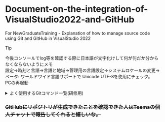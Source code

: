 # Document-on-the-integration-of-VisualStudio2022-and-GitHub
For NewGraduateTraining - Explanation of how to manage source code using Git and GitHub in VisualStudio 2022
> [!TIP]
> 今後コンソールでlog等を確認する際に日本語が文字化けして何が何だか分からなくならないようにメモ  
> 設定->時刻と言語->言語と地域->管理用の言語設定->システムロケールの変更->ベータ: ワールドワイド言語サポートで Unicode UTF-8を使用にチェック。  
> PCの再起動

<details>

<summary>よく使用するGitコマンド一覧(研修用)</summary>

``` 
git help
``` 
　コマンド一覧を表示
 
```
git コマンド名 --help
``` 
　そのコマンドの使用方法、オプションを詳しくみられる(WEBに遷移する)
 
``` 
git status
``` 
　今編集追加しているファイルを表示

 ``` 
git add ファイル名
``` 
　指定したファイルをステージング
 
 ```
git add -A
``` 
　新規追加、更新、削除のファイルをステージング

 ``` 
git add -u
``` 
　更新、削除のファイルのステージング

``` 
git commit -m "コミットメッセージ入力"
``` 
　コミットする際のコマンド

``` 
git log
``` 
　commit履歴の表示(履歴を見終わったらqで戻れる。

```
git push origin
``` 
　リモートリポジトリにプッシュ 

```
git branch -r
``` 
　リモート追跡ブランチを表示

```
git branch -a
``` 
　リモート追跡ブランチとローカルブランチの両方を一覧表示

 </details>

### ~~GitHubにリポジトリが生成できたことを確認できた人はTeamsの個人チャットで報告してくれると嬉しいな。~~
